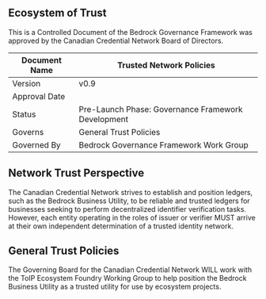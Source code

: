 ## Ecosystem of Trust

This is a Controlled Document of the Bedrock Governance Framework was approved by the Canadian Credential Network Board of Directors.

| Document Name | Trusted Network Policies |
| --- | --- |
| Version | v0.9 |
| Approval Date | |
| Status | Pre-Launch Phase: Governance Framework Development |
| Governs |General Trust Policies  |
| Governed By | Bedrock Governance Framework Work Group |

## Network Trust Perspective
The Canadian Credential Network strives to establish and position ledgers, such as the Bedrock Business Utility, to be reliable and trusted ledgers for businesses seeking to perform decentralized identifier verification tasks. However, each entity operating in the roles of issuer or verifier MUST arrive at their own independent determination of a trusted identity network.

## General Trust Policies
The Governing Board for the Canadian Credential Network WILL work with the ToIP Ecosystem Foundry Working Group to help position the Bedrock Business Utility as a trusted utility for use by ecosystem projects.
